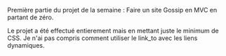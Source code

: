 Première partie du projet de la semaine : Faire un site Gossip en MVC en partant de zéro.

Le projet a été effectué entierement mais en mettant juste le minimum de CSS.
Je n'ai pas compris comment utiliser le link_to avec les liens dynamiques.
